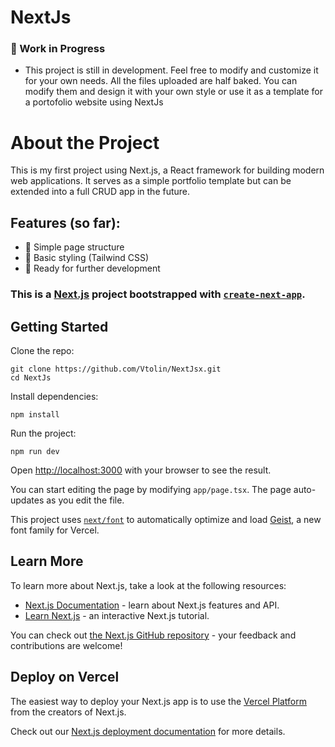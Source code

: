 # NextJs
### 🚧 Work in Progress
- This project is still in development. Feel free to modify and customize it for your own needs. All the files uploaded are half baked. You can modify them and design it with your own style or use it as a template for a portofolio website using NextJs

# About the Project
This is my first project using Next.js, a React framework for building modern web applications. It serves as a simple portfolio template but can be extended into a full CRUD app in the future.

## Features (so far):
- 📄 Simple page structure
- 🎨 Basic styling (Tailwind CSS)
- 🚀 Ready for further development

### This is a [Next.js](https://nextjs.org) project bootstrapped with [`create-next-app`](https://nextjs.org/docs/app/api-reference/cli/create-next-app).

## Getting Started

Clone the repo:
```
git clone https://github.com/Vtolin/NextJsx.git  
cd NextJs
```
Install dependencies:
```
npm install
```
Run the project:
```
npm run dev  
```
Open [http://localhost:3000](http://localhost:3000) with your browser to see the result.

You can start editing the page by modifying `app/page.tsx`. The page auto-updates as you edit the file.

This project uses [`next/font`](https://nextjs.org/docs/app/building-your-application/optimizing/fonts) to automatically optimize and load [Geist](https://vercel.com/font), a new font family for Vercel.

## Learn More

To learn more about Next.js, take a look at the following resources:

- [Next.js Documentation](https://nextjs.org/docs) - learn about Next.js features and API.
- [Learn Next.js](https://nextjs.org/learn) - an interactive Next.js tutorial.

You can check out [the Next.js GitHub repository](https://github.com/vercel/next.js) - your feedback and contributions are welcome!

## Deploy on Vercel

The easiest way to deploy your Next.js app is to use the [Vercel Platform](https://vercel.com/new?utm_medium=default-template&filter=next.js&utm_source=create-next-app&utm_campaign=create-next-app-readme) from the creators of Next.js.

Check out our [Next.js deployment documentation](https://nextjs.org/docs/app/building-your-application/deploying) for more details.
